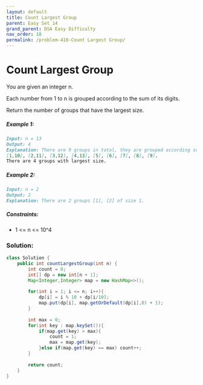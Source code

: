```yaml
---
layout: default
title: Count Largest Group
parent: Easy Set 14
grand_parent: DSA Easy Difficulty
nav_order: 18
permalink: /problem-418-Count Largest Group/
---
```

# Count Largest Group
You are given an integer n.

Each number from 1 to n is grouped according to the sum of its digits.

Return the number of groups that have the largest size.

##### Example 1:
```markdown
Input: n = 13
Output: 4
Explanation: There are 9 groups in total, they are grouped according sum of its digits of numbers from 1 to 13:
[1,10], [2,11], [3,12], [4,13], [5], [6], [7], [8], [9].
There are 4 groups with largest size.
```
##### Example 2:
```markdown
Input: n = 2
Output: 2
Explanation: There are 2 groups [1], [2] of size 1.
```
##### Constraints:
* 1 <= n <= 10^4

### Solution:
```java
class Solution {
    public int countLargestGroup(int n) {
        int count = 0;
        int[] dp = new int[n + 1];
        Map<Integer,Integer> map = new HashMap<>();
        
        for(int i = 1; i <= n; i++){
            dp[i] = i % 10 + dp[i/10];
            map.put(dp[i], map.getOrDefault(dp[i],0) + 1);
        }
        
        int max = 0;
        for(int key : map.keySet()){
            if(map.get(key) > max){
                count = 1;
                max = map.get(key);
            }else if(map.get(key) == max) count++;
        }
        
        return count;
    }
}
```